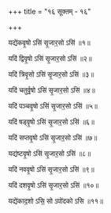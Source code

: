+++
title = "१६ सूक्तम् - १६"

+++

यद्ये॑कवृ॒षो ऽसि॑ सृ॒जार॒सो ऽसि॑ ॥१॥

यदि॑ द्विवृ॒षो ऽसि॑ सृ॒जार॒सो ऽसि॑ ॥२॥

यदि॑ त्रिवृ॒सो ऽसि॑ सृ॒जार॒सो ऽसि॑ ॥३॥

यदि॑ चतुर्वृ॒षो ऽसि॑ सृ॒जार॒सो ऽसि॑ ॥४॥

यदि॑ पञ्चवृ॒षो ऽसि॑ सृ॒जार॒सो ऽसि॑ ॥५॥

यदि॑ षड्वृ॒षो ऽसि॑ सृ॒जार॒सो ऽसि॑ ॥६॥

यदि॑ सप्तवृ॒षो ऽसि॑ सृ॒जार॒सो ऽसि॑ ॥७॥

यद्य॑ष्टवृ॒षो ऽसि॑ सृ॒जार॒सो ऽसि॑ ॥८॥

यदि॑ नववृ॒षो ऽसि॑ सृ॒जार॒सो ऽसि॑ ॥९॥

यदि॑ दशवृ॒षो ऽसि॑ सृ॒जार॒सो ऽसि॑ ॥१०॥

यद्ये॑काद॒शो ऽसि॒ सो ऽपो॑दको ऽसि ॥११॥
